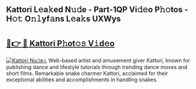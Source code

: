 ## Kattori L𝚎a𝚔ed N𝚞𝚍e - Part-1QP Vi𝚍𝚎o P𝚑𝚘tos - H𝚘𝚝 O𝚗𝚕yf𝚊ns L𝚎a𝚔s UXWys

# <h2><a href="http://kf3125.oniu.top/?m=Kattori">🔗👉 🔴 Kattori P𝚑ot𝚘𝚜 V𝚒d𝚎o</a></h2>

[![Kattori Nu𝚍e𝚜](https://i.imgur.com/0qMVB7G.gif)](http://kf3125.oniu.top/?m=Kattori)
Web-based artist and amusement giver Kattori, known for publishing dance and lifestyle tutorials through trending dance moves and short films. Remarkable snake charmer Kattori, acclaimed for their exceptional abilities and accomplishments in handling snakes.  
